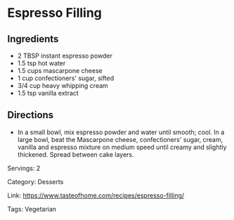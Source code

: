 # Espresso Filling

## Ingredients
- 2 TBSP instant espresso powder
- 1.5 tsp hot water
- 1.5 cups mascarpone cheese
- 1 cup confectioners' sugar, sifted
- 3/4 cup heavy whipping cream
- 1.5 tsp vanilla extract

## Directions
- In a small bowl, mix espresso powder and water until smooth; cool. In a large bowl, beat the Mascarpone cheese, confectioners' sugar, cream, vanilla and espresso mixture on medium speed until creamy and slightly thickened. Spread between cake layers.

Servings: 2

Category: Desserts

Link: https://www.tasteofhome.com/recipes/espresso-filling/

Tags: Vegetarian
